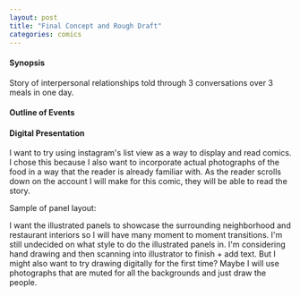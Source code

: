 ```yaml
---
layout: post
title: "Final Concept and Rough Draft"
categories: comics
---
```


#### Synopsis ####
Story of interpersonal relationships told through 3 conversations over 3 meals in one day.

#### Outline of Events ####

#### Digital Presentation ####
I want to try using instagram's list view as a way to display and read comics. I chose this because I also want to incorporate actual photographs of the food in a way that the reader is already familiar with. As the reader scrolls down on the account I will make for this comic, they will be able to read the story.

Sample of panel layout:


I want the illustrated panels to showcase the surrounding neighborhood and restaurant interiors so I will have many moment to moment transitions.
I'm still undecided on what style to do the illustrated panels in. I'm considering hand drawing and then scanning into illustrator to finish + add text. But I might also want to try drawing digitally for the first time? Maybe I will use photographs that are muted for all the backgrounds and just draw the people.

